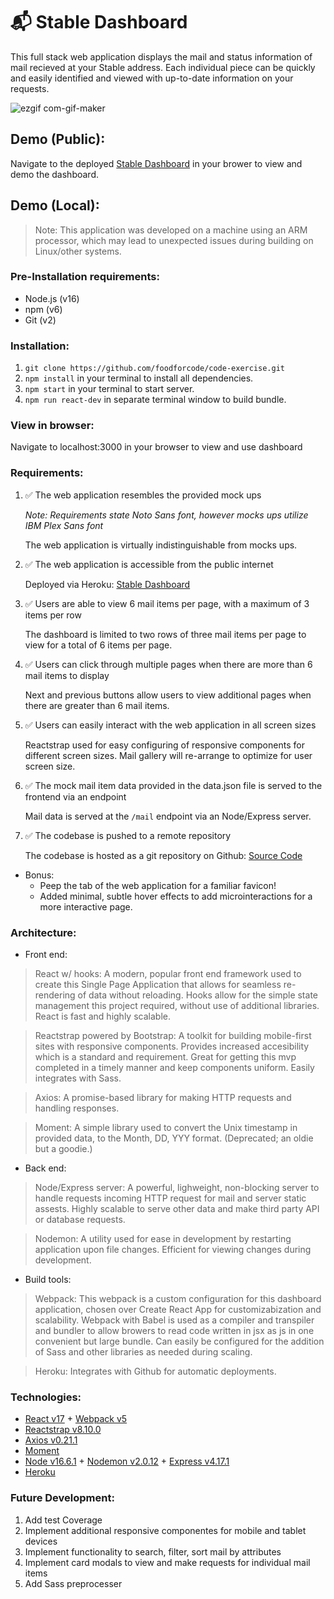 # 📬 Stable Dashboard

This full stack web application displays the mail and status information of mail recieved at your Stable address.
Each individual piece can be quickly and easily identified and viewed with up-to-date information on your requests.

![ezgif com-gif-maker](https://user-images.githubusercontent.com/40157919/132627452-7923211d-f07d-4346-aa3e-45a491581f76.gif)


## Demo (Public):
Navigate to the deployed [Stable Dashboard](https://stable-dashboard.herokuapp.com/) in your brower to view and demo the dashboard.

## Demo (Local):
> Note: This application was developed on a machine using an ARM processor, which may lead to unexpected issues during building on Linux/other systems.

### Pre-Installation requirements:
- Node.js (v16)
- npm (v6)
- Git (v2)

### Installation:
1. `git clone https://github.com/foodforcode/code-exercise.git`
2. `npm install` in your terminal to install all dependencies.
3. `npm start` in your terminal to start server.
4. `npm run react-dev` in separate terminal window to build bundle.

### View in browser:
Navigate to localhost:3000 in your browser to view and use dashboard

### Requirements:
1. ✅  The web application resembles the provided mock ups

   *Note: Requirements state Noto Sans font, however mocks ups utilize IBM Plex Sans font*

   The web application is virtually indistinguishable from mocks ups.

2. ✅  The web application is accessible from the public internet

   Deployed via Heroku: [Stable Dashboard](https://stable-dashboard.herokuapp.com/)  

3. ✅  Users are able to view 6 mail items per page, with a maximum of 3 items per row

   The dashboard is limited to two rows of three mail items per page to view for a total of 6 items per page.

4. ✅  Users can click through multiple pages when there are more than 6 mail items to display

   Next and previous buttons allow users to view additional pages when there are greater than 6 mail items.

5. ✅  Users can easily interact with the web application in all screen sizes

   Reactstrap used for easy configuring of responsive components for different screen sizes. Mail gallery will re-arrange to optimize for user screen size.

6. ✅  The mock mail item data provided in the data.json file is served to the frontend via an endpoint

   Mail data is served at the `/mail` endpoint via an Node/Express server.

7. ✅  The codebase is pushed to a remote repository

   The codebase is hosted as a git repository on Github: [Source Code](https://github.com/foodforcode/code-exercise)
   
* Bonus: 
   * Peep the tab of the web application for a familiar favicon!
   * Added minimal, subtle hover effects to add microinteractions for a more interactive page.

### Architecture:
- Front end:

> React w/ hooks: A modern, popular front end framework used to create this Single Page Application that allows for seamless re-rendering of data without reloading. Hooks allow for the simple state management this project required, without use of additional libraries. React is fast and highly scalable.


> Reactstrap powered by Bootstrap: A toolkit for building mobile-first sites with responsive components. Provides increased accesibility which is a standard and requirement. Great for getting this mvp completed in a timely manner and keep components uniform. Easily integrates with Sass.


> Axios: A promise-based library for making HTTP requests and handling responses.


> Moment: A simple library used to convert the Unix timestamp in provided data, to the Month, DD, YYY format. (Deprecated; an oldie but a goodie.)


- Back end:
> Node/Express server: A powerful, lighweight, non-blocking server to handle requests incoming HTTP request for mail and server static assests. Highly scalable to serve other data and make third party API or database requests.


> Nodemon: A utility used for ease in development by restarting application upon file changes. Efficient for viewing changes during development.


- Build tools:


> Webpack: This webpack is a custom configuration for this dashboard application, chosen over Create React App for customizabization and scalability. Webpack with Babel is used as a compiler and transpiler and bundler to allow browers to read code written in jsx as js in one convenient but large bundle. Can easily be configured for the addition of Sass and other libraries as needed during scaling.

> Heroku: Integrates with Github for automatic deployments.
### Technologies:
* [React v17](https://reactjs.org/) + [Webpack v5](https://webpack.js.org/)
* [Reactstrap v8.10.0](https://reactstrap.github.io/)
* [Axios v0.21.1](https://www.npmjs.com/package/axios)
* [Moment](https://momentjs.com/)
* [Node v16.6.1](https://nodejs.org/dist/latest-v16.x/docs/api/) + [Nodemon v2.0.12](https://www.npmjs.com/package/nodemon) + [Express v4.17.1](https://expressjs.com/)
* [Heroku](https://www.heroku.com/)

### Future Development:
1. Add test Coverage
2. Implement additional responsive componentes for mobile and tablet devices
3. Implement functionality to search, filter, sort mail by attributes
4. Implement card modals to view and make requests for individual mail items
5. Add Sass preprocesser
